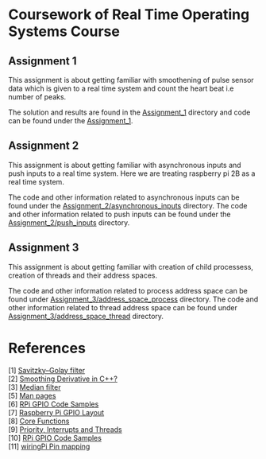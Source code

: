 # Coursework of Real Time Operating Systems Course

## Assignment 1

This assignment is about getting familiar with smoothening of pulse sensor data which is given to a real time system and count the heart beat i.e number of peaks. <br>

The solution and results are found in the [Assignment_1](https://github.com/SvrAdityaReddy/RTOS/tree/master/Assignment_1) directory and code can be found under the [Assignment_1](https://github.com/SvrAdityaReddy/RTOS/tree/master/Assignment_1). <br>

## Assignment 2

This assignment is about getting familiar with asynchronous inputs and push inputs to a real time system. Here we are treating raspberry pi 2B as a real time system. <br>

The code and other information related to asynchronous inputs can be found under the [Assignment_2/asynchronous_inputs](https://github.com/SvrAdityaReddy/RTOS/tree/master/Assignment_2/asynchronous_inputs) directory. The code and other information related to push inputs can be found under the [Assignment_2/push_inputs](https://github.com/SvrAdityaReddy/RTOS/tree/master/Assignment_2/push_inputs) directory. <br>

## Assignment 3

This assignment is about getting familiar with creation of child processess, creation of threads and their address spaces. <br>

The code and other information related to process address space can be found under [Assignment_3/address_space_process](https://github.com/SvrAdityaReddy/RTOS/tree/master/Assignment_3/address_space_process) directory. The code and other information related to thread address space can be found under [Assignment_3/address_space_thread](https://github.com/SvrAdityaReddy/RTOS/tree/master/Assignment_3/address_space_thread) directory. <br>

# References

[1] [Savitzky–Golay filter](https://en.wikipedia.org/wiki/Savitzky%E2%80%93Golay_filter#Appendix)<br>
[2] [Smoothing Derivative in C++?](http://www.cplusplus.com/forum/general/105692/)<br>
[3] [Median filter](https://en.wikipedia.org/wiki/Median_filter)<br>
[5] [Man pages]() <br>
[6] [RPi GPIO Code Samples](https://elinux.org/RPi_GPIO_Code_Samples) <br>
[7] [Raspberry Pi GPIO Layout](https://www.raspberrypi-spy.co.uk/2012/06/simple-guide-to-the-rpi-gpio-header-and-pins/raspberry-pi-gpio-layout-model-b-plus-rotated-2700x900/#prettyPhoto/0/) <br>
[8] [Core Functions](http://wiringpi.com/reference/core-functions/) <br>
[9] [Priority, Interrupts and Threads](http://wiringpi.com/reference/priority-interrupts-and-threads/) <br>
[10] [RPi GPIO Code Samples](https://elinux.org/RPi_GPIO_Code_Samples) <br>
[11] [wiringPi Pin mapping](http://wiringpi.com/pins/) <br>
